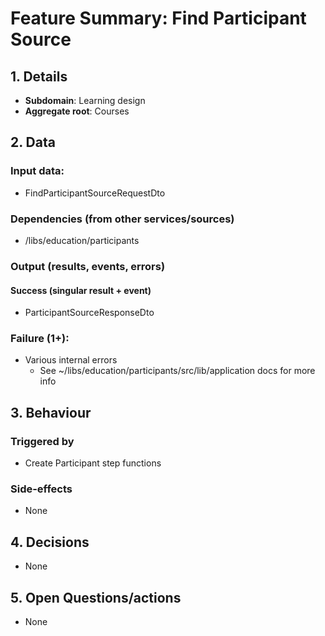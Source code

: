 # Feature Summary: Find Participant Source

## 1. Details

- **Subdomain**: Learning design
- **Aggregate root**: Courses

## 2. Data

### Input data:

- FindParticipantSourceRequestDto

### Dependencies (from other services/sources)

- /libs/education/participants

### Output (results, events, errors)

#### Success (singular result + event)

- ParticipantSourceResponseDto

### Failure (1+):

- Various internal errors
  - See ~/libs/education/participants/src/lib/application docs for more info

## 3. Behaviour

### Triggered by

- Create Participant step functions

### Side-effects

- None

## 4. Decisions

- None

## 5. Open Questions/actions

- None
